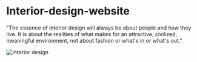 # Interior-design-website
"The essence of interior design will always be about people and how they live. It is about the realities of what makes for an attractive, civilized, meaningful environment, not about fashion or what's in or what's out."

![interior design](https://user-images.githubusercontent.com/79252220/175574001-f73faed2-65c3-4afa-8785-f7d9c9542e86.jpg)
